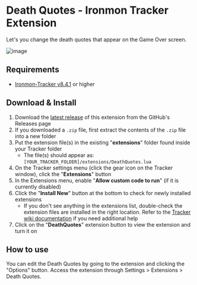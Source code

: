 # Death Quotes - Ironmon Tracker Extension
Let's you change the death quotes that appear on the Game Over screen.

![image](https://github.com/UTDZac/DeathQuotes-IronmonExtension/assets/4258818/68b9db1e-fa17-43ea-8299-1d8115deaea4)

## Requirements
- [Ironmon-Tracker v8.4.1](https://github.com/besteon/Ironmon-Tracker) or higher

## Download & Install
1) Download the [latest release](https://github.com/UTDZac/DeathQuotes-IronmonExtension/releases/latest) of this extension from the GitHub's Releases page
2) If you downloaded a `.zip` file, first extract the contents of the `.zip` file into a new folder
3) Put the extension file(s) in the existing "**extensions**" folder found inside your Tracker folder
   - The file(s) should appear as: `[YOUR_TRACKER_FOLDER]/extensions/DeathQuotes.lua`
4) On the Tracker settings menu (click the gear icon on the Tracker window), click the "**Extensions**" button
5) In the Extensions menu, enable "**Allow custom code to run**" (if it is currently disabled)
6) Click the "**Install New**" button at the bottom to check for newly installed extensions
   - If you don't see anything in the extensions list, double-check the extension files are installed in the right location. Refer to the [Tracker wiki documentation](https://github.com/besteon/Ironmon-Tracker/wiki/Tracker-Add-ons#install-and-setup-1) if you need additional help
7) Click on the "**DeathQuotes**" extension button to view the extension and turn it on

## How to use
You can edit the Death Quotes by going to the extension and clicking the "Options" button. Access the extension through Settings > Extensions > Death Quotes.
